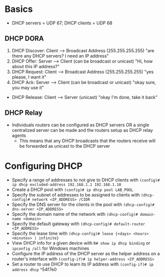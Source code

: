 # Basics
- DHCP servers = UDP 67; DHCP clients = UDP 68
## DHCP DORA
1. DHCP Discover: Client --> Broadcast Address (255.255.255.255) "are there any DHCP servers? I need an IP address"
2. DHCP Offer: Server --> Client  (can be broadcast or unicast) "Hi, how about this IP address?"
3. DHCP Request: Client --> Broadcast Address (255.255.255.255) "yes please, I want it"
4. DHCP Ack: Server --> Client (can be broadcast or unicast) "okay sure, you may use it"
- DHCP Release: Client --> Server (unicast) "okay I'm done, take it back"
## DHCP Relay
- Individuals routers can be configured as DHCP servers OR a single centralized server can be made and the routers setup as DHCP relay agents
	- This means that any DHCP broadcasts that the routers receive will be forwarded as unicast to the DHCP server
# Configuring DHCP
- Specify a range of addresses to not give to DHCP clients with `(config)# ip dhcp excluded-address 192.168.1.1 192.168.1.10`
- Create a DHCP pool with `(config)# ip dhcp pool LAB_POOL`
- Specify the subnet of addresses to be assigned to clients with `(dhcp-config)# network <IP_ADDRESS> /CIDR`
- Specify the DNS server for the clients in the pool with `(dhcp-config)# dns-server <IP_ADDRESS>`
- Specify the domain name of the network with `(dhcp-config)# domain-name <domain>`
- Specify the default gateway with `(dhcp-config)# default-router <IP_ADDRESS>`
- Specify the lease time with `(dhcp-config)# lease {<days> <hours> <minutes> | infinite}`
- View DHCP info for a given device with `R# show ip dhcp binding` or `ipconfig /all` for Windows machines
- Configure the IP address of the DHCP server as the helper address on a router's interface with `(config-if)# ip helper-address <IP_ADDRESS>`
- Set a router to use DHCP to learn its IP address with `(config-if)# ip address dhcp` ^54f7e0
